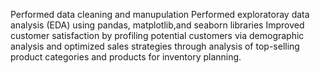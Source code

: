 Performed data cleaning and manupulation
Performed exploratoray data analysis (EDA) using pandas, matplotlib,and seaborn libraries
Improved customer satisfaction by profiling potential customers via demographic analysis and optimized sales strategies through analysis of top-selling product categories and products for inventory planning. 
